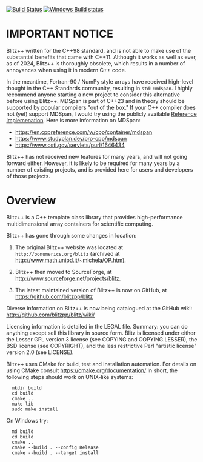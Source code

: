 [![Build Status](https://travis-ci.org/blitzpp/blitz.svg?branch=master)](https://travis-ci.org/blitzpp/blitz)
[![Windows Build status](http://ci.appveyor.com/api/projects/status/github/blitzpp/blitz?branch=master&svg=true)](https://ci.appveyor.com/project/blitzpp/blitz/branch/master)

# IMPORTANT NOTICE

Blitz++ written for the C++98 standard, and is not able to make use of the substantial benefits that came with C++11.  Although it works as well as ever, as of 2024, Blitz++ is thoroughly obsolete, which results in a number of annoyances when using it in modern C++ code.

In the meantime, Fortran-90 / NumPy style arrays have received high-level thought in the C++ Standards community, resulting in `std::mdspan`.  I highly recommend anyone starting a new project to consider this alternative before using Blitz++.  MDSpan is part of C++23 and in theory should be supported by popular compilers "out of the box."  If your C++ compiler does not (yet) support MDSpan, I would try using the publicly available [Reference Implemenation](https://github.com/kokkos/mdspan).  Here is more information on MDSpan:

* https://en.cppreference.com/w/cpp/container/mdspan
* https://www.studyplan.dev/pro-cpp/mdspan
* https://www.osti.gov/servlets/purl/1646434

Blitz++ has not received new features for many years, and will not going forward either.  However, it is likely to be required for many years by a number of existing projects, and is provided here for users and developers of those projects.

# Overview

Blitz++ is a C++ template class library that provides high-performance multidimensional array containers
for scientific computing. 

Blitz++ has gone through some changes in location:

 1. The original Blitz++ website was located at ``http://oonumerics.org/blitz`` 
    (archived at http://www.math.unipd.it/~michela/OP.htm).  

 2. Blitz++ then moved to SourceForge, at http://www.sourceforge.net/projects/blitz.

 3. The latest maintained version of Blitz++ is now on GitHub, at https://github.com/blitzpp/blitz

Diverse information on Blitz++ is now being catalogued at the GitHub wiki:
http://github.com/blitzpp/blitz/wiki/

Licensing information is detailed in the LEGAL file.
Summary: you can do anything except sell this library in source
form.  Blitz is licensed under either the Lesser GPL version 3 license
(see COPYING and COPYING.LESSER), the BSD license (see COPYRIGHT), and
the less restrictive Perl "artistic license" version 2.0 (see LICENSE).

Blitz++ uses CMake for build, test and installation automation.
For details on using CMake consult https://cmake.org/documentation/
In short, the following steps should work on UNIX-like systems:

```
  mkdir build
  cd build
  cmake ..
  make lib
  sudo make install
```

On Windows try:
```
  md build
  cd build
  cmake ..
  cmake --build . --config Release
  cmake --build . --target install

```
